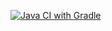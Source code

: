 [![Java CI with Gradle](https://github.com/Serrgif/CardTest/actions/workflows/gradle.yml/badge.svg)](https://github.com/Serrgif/CardTest/actions/workflows/gradle.yml)